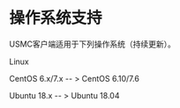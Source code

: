 # 操作系统支持

USMC客户端适用于下列操作系统（持续更新）。

Linux

CentOS 6.x/7.x  -- > CentOS 6.10/7.6

Ubuntu 18.x -- > Ubuntu 18.04
